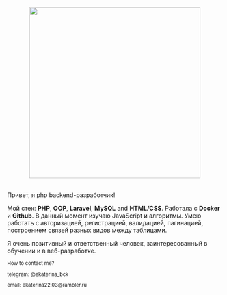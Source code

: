 
<div id="header" align="center">
  <img src="https://media.giphy.com/media/6SPT4vjEWBPjECMXwr/giphy.gif" width="400"/>
</div>

<br>

<p>
  Привет, я php backend-разработчик!
</p>

<p>
  Мой стек: <b>PHP</b>, <b>OOP</b>, <b>Laravel</b>, <b>MySQL</b> and <b>HTML/CSS</b>. Работала с <b>Docker</b> и <b>Github</b>.
  В данный момент изучаю JavaScript и алгоритмы. Умею работать с авторизацией, регистрацией, валидацией, пагинацией, построением связей разных видов между таблицами.
</p>

<p>
  Я очень позитивный и ответственный человек, заинтересованный в обучении и в веб-разработке.
</p>

  <small>
    <p style="text-decoration:underlined">How to contact me?<p>
    <p>telegram: @ekaterina_bck</p>
    <p>email: ekaterina22.03@rambler.ru</p>
  </small>

